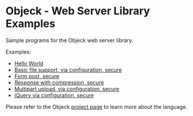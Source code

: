 # Objeck - Web Server Library Examples

Sample programs for the Objeck web server library.

Examples:
* [Hello World](examples/hello_http.obs)
* [Basic file support, via configuration, secure](examples/simple_config_https.obs)
* [Form post, secure](examples/form_post_https.obs)
* [Response with compression, secure](examples/compress_response_https.obs)
* [Multipart upload, via configuration, secure](examples/multi_mime_http.obs)
* [jQuery via configuration, secure](examples/jquery_config_https.obs)

Please refer to the Objeck [project page](https://github.com/objeck/objeck-lang/) to learn more about the language.
